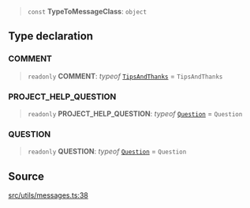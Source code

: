 > `const` **TypeToMessageClass**: `object`

## Type declaration

### COMMENT

> `readonly` **COMMENT**: *typeof* [`TipsAndThanks`](api%5Cclasses%5CTipsAndThanks.md) = `TipsAndThanks`

### PROJECT\_HELP\_QUESTION

> `readonly` **PROJECT\_HELP\_QUESTION**: *typeof* [`Question`](api%5Cclasses%5CQuestion.md) = `Question`

### QUESTION

> `readonly` **QUESTION**: *typeof* [`Question`](api%5Cclasses%5CQuestion.md) = `Question`

## Source

[src/utils/messages.ts:38](https://github.com/bhavjitChauhan/khan-api/blob/214cc6672777162cd3ec638a3ad3a22f7fe37e04/src/utils/messages.ts#L38)
